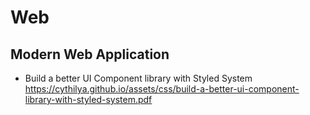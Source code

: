# Web

## Modern Web Application

- Build a better UI Component library with Styled System https://cythilya.github.io/assets/css/build-a-better-ui-component-library-with-styled-system.pdf
